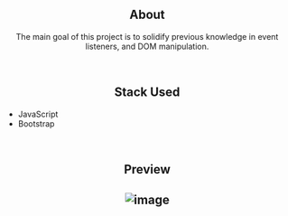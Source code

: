 <div align="center">
<h2> About </h2>
<p> The main goal of this project is to solidify previous knowledge in event listeners, and DOM manipulation.  </p>
</div>
<br>

<h2 align="center"> Stack Used </h2>

- JavaScript 
- Bootstrap

<br>

<div align="center">
<h2>Preview<h2>

 ![image](https://user-images.githubusercontent.com/83318673/215919321-eeee67ad-119d-4a7f-8923-7c8a6fbc3765.png)
</div>
